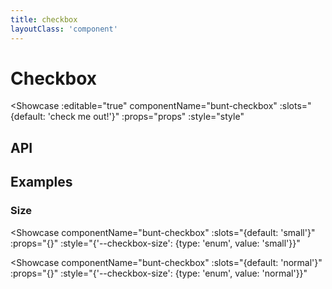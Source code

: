 ```yaml
---
title: checkbox
layoutClass: 'component'
---
```


<script setup>
const slots = {
	default: {description: 'checkbox label'}
}
const props = {
	modelValue: {type: 'string', description: 'powers v-model'},
	type: {type: 'string', default: 'text', description: 'native input element type attribute'},
	label: {type: 'string', description: 'checkbox label, prefer to use default slot'},
	disabled: {type: 'boolean', default: false},
	readonly: {type: 'boolean', default: false},
}
const events = {
	'update:modelValue': {}
}
const style = {
	'--checkbox-size': {type: 'enum', values: ['normal', 'small'], default: 'normal'},
	'--checkbox-weight': {type: 'enum', values: [/* 'elevated', */ 'filled', 'outlined', 'text'], default: 'filled'},
	'--checkbox-icon': {type: 'enum', values: ['check', 'check-bold', 'close', 'plus', 'minus'], default: 'check'},
	'--checkbox-color': {type: 'color', default: 'var(--clr-primary)', computed: '--_checkbox-color'},
}
</script>

# Checkbox

<Showcase
	:editable="true"
	componentName="bunt-checkbox"
	:slots="{default: 'check me out!'}"
	:props="props"
	:style="style"
></Showcase>

## API

<ApiDocs :slots="slots" :props="props" :events="events" :style="style"/>

## Examples

### Size

<Showcase
	componentName="bunt-checkbox"
	:slots="{default: 'small'}"
	:props="{}"
	:style="{'--checkbox-size': {type: 'enum', value: 'small'}}"
></Showcase>

<Showcase
	componentName="bunt-checkbox"
	:slots="{default: 'normal'}"
	:props="{}"
	:style="{'--checkbox-size': {type: 'enum', value: 'normal'}}"
></Showcase>
